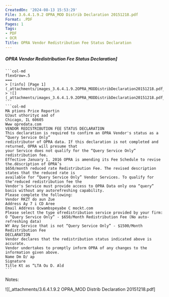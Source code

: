 ```yaml
---
CreatedOn: '2024-08-13 15:53:29'
File: 3.6.4.1.9.2 OPRA_MOD Distrib Declaration 20151218.pdf
Format: .PDF
Pages: 1
Tags:
- PDF
- OCR
Title: OPRA Vendor Redistribution Fee Status Declaration
---
```


##### OPRA Vendor Redistribution Fee Status Declaration]

  
````col
```col-md
flexGrow=.5
===
> [!info] [Page 1](_attachments/images_3.6.4.1.9.2OPRA_MODDistribDeclaration20151218.pdf_155329/page_1.png)
> ![](_attachments/images_3.6.4.1.9.2OPRA_MODDistribDeclaration20151218.pdf_155329/page_1.png)
```  
```col-md
MA ptions Price Reportin
UJaut uthority¢ aad of  
Chicago, IL 60605
Www opredata.com  
VENDOR REDISTRIBUTION FEE STATUS DECLARATION  
This declaration is required to confirm an OPRA Vendor's status as a “Query Service Only”  
redistributor of OPRA data. If this declaration is not completed and returned, OPRA will presume that
your Service does not qualify for the “Query Service Only” redistribution fee.  
Effective January 1, 2016 OPRA is amending its Fee Schedule to revise the.déscription of OPRA’s
$650/month reduced rate Redistribution Fee. The revised description states that the reduced rate is
available for “Query Service Only” Vendor Services. To qualify for the‘reduced redistribution fee the
Vendor's Service must provide access to OPRA Data only ona “query” basis without any autorefreshing capability.  
Please complete the following:  
Vendor RKZT do aun Zue  
Address Ay 7 i CD Aree  
Email Address Qcwambspeyabe C mockt.com  
Please select the type ofredistribution service provided by your firm:  
O “Query Service Only” - $650/Month Redistribution Fee (No auto-refreshing data)  
WY Any Service that is not “Query Service Only” - $1500/Month Redistribution Fee  
DECLARATION
Vendor declares that the redistribution status indicated above is accurate.  
Vendor undertakes to promptly inform OPRA of any changes to the information given above.  
Name Dm D/ ap  
Signature  
Title Kt as “LTA Ou D. Ald  
```
````
Notes:  


![[_attachments/3.6.4.1.9.2 OPRA_MOD Distrib Declaration 20151218.pdf]